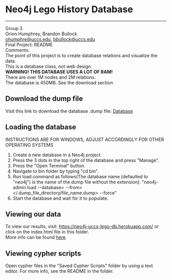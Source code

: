 # Neo4j Lego History Database
***

Group 3\
Orion Humphrey, Brandon Bullock\
ohumphre@uccs.edu, bbullock@uccs.edu\
Final Project: README\
Comments: \
The point of this project is to create database relations and visualize the data.\
This is a database class, not web design.\
**WARNING! THIS DATABASE USES A LOT OF RAM!**\
There are over 1M nodes and 2M relations.\
The database is 450MB. See the download section

## Download the dump file


Visit this link to download the database .dump file:
  [Database](https://uccsoffice365-my.sharepoint.com/:u:/g/personal/ohumphre_uccs_edu/EQyAnbVhb5NMkF8oOHDHUZ4Brdy7Trz6oTJNaOYN4JbW_Q?e=KjPCpe)


## Loading the database

INSTRUCTIONS ARE FOR WINDOWS, ADJUST ACCORDINGLY FOR OTHER OPERATING SYSTEMS
1. Create a new database in a Neo4j project.
2. Press the 3 dots in the top right of the database and press "Manage".
3. Press the "Open Terminal" button.
4. Navigate to bin folder by typing "cd bin".
5. Run load command as follows(The database name (defaulted to "neo4j") is the name of the dump file without the extension):
    "neo4j-admin load --database=<databaseName> --from=</.dump_file_directory/file_name.dump> --force"
6. Start the database and wait for it to populate.


## Viewing our data

To view our results, visit: https://neo4j-uccs-lego-db.herokuapp.com/ or click on the index.html file in this folder.\
   More info can be found  [here](https://github.com/OrionH/neo4j-uccs-lego-db).


## Viewing cypher scripts

Open cypher files in the "Saved Cypher Scripts" folder by using a text editor. For more info, see the README in the folder.

